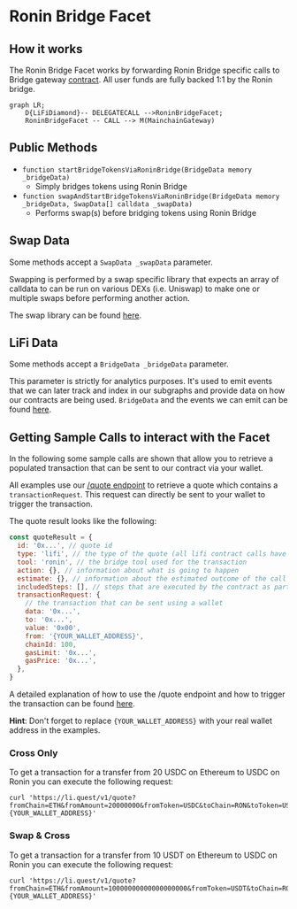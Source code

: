 # Ronin Bridge Facet

## How it works

The Ronin Bridge Facet works by forwarding Ronin Bridge specific calls to Bridge gateway [contract](https://github.com/axieinfinity/ronin-dpos-contracts/blob/main/contracts/mainchain/MainchainGatewayV2.sol). All user funds are fully backed 1:1 by the Ronin bridge.

```mermaid
graph LR;
    D{LiFiDiamond}-- DELEGATECALL -->RoninBridgeFacet;
    RoninBridgeFacet -- CALL --> M(MainchainGateway)
```

## Public Methods

- `function startBridgeTokensViaRoninBridge(BridgeData memory _bridgeData)`
  - Simply bridges tokens using Ronin Bridge
- `function swapAndStartBridgeTokensViaRoninBridge(BridgeData memory _bridgeData, SwapData[] calldata _swapData)`
  - Performs swap(s) before bridging tokens using Ronin Bridge

## Swap Data

Some methods accept a `SwapData _swapData` parameter.

Swapping is performed by a swap specific library that expects an array of calldata to can be run on various DEXs (i.e. Uniswap) to make one or multiple swaps before performing another action.

The swap library can be found [here](../src/Libraries/LibSwap.sol).

## LiFi Data

Some methods accept a `BridgeData _bridgeData` parameter.

This parameter is strictly for analytics purposes. It's used to emit events that we can later track and index in our subgraphs and provide data on how our contracts are being used. `BridgeData` and the events we can emit can be found [here](../src/Interfaces/ILiFi.sol).

## Getting Sample Calls to interact with the Facet

In the following some sample calls are shown that allow you to retrieve a populated transaction that can be sent to our contract via your wallet.

All examples use our [/quote endpoint](https://apidocs.li.finance/reference/get_quote-1) to retrieve a quote which contains a `transactionRequest`. This request can directly be sent to your wallet to trigger the transaction.

The quote result looks like the following:

```javascript
const quoteResult = {
  id: '0x...', // quote id
  type: 'lifi', // the type of the quote (all lifi contract calls have the type "lifi")
  tool: 'ronin', // the bridge tool used for the transaction
  action: {}, // information about what is going to happen
  estimate: {}, // information about the estimated outcome of the call
  includedSteps: [], // steps that are executed by the contract as part of this transaction, e.g. a swap step and a cross step
  transactionRequest: {
    // the transaction that can be sent using a wallet
    data: '0x...',
    to: '0x...',
    value: '0x00',
    from: '{YOUR_WALLET_ADDRESS}',
    chainId: 100,
    gasLimit: '0x...',
    gasPrice: '0x...',
  },
}
```

A detailed explanation of how to use the /quote endpoint and how to trigger the transaction can be found [here](https://apidocs.li.finance/reference/how-to-transfer-tokens).

**Hint**: Don't forget to replace `{YOUR_WALLET_ADDRESS}` with your real wallet address in the examples.

### Cross Only

To get a transaction for a transfer from 20 USDC on Ethereum to USDC on Ronin you can execute the following request:

```shell
curl 'https://li.quest/v1/quote?fromChain=ETH&fromAmount=20000000&fromToken=USDC&toChain=RON&toToken=USDC&slippage=0.03&allowBridges=ronin&fromAddress={YOUR_WALLET_ADDRESS}'
```

### Swap & Cross

To get a transaction for a transfer from 10 USDT on Ethereum to USDC on Ronin you can execute the following request:

```shell
curl 'https://li.quest/v1/quote?fromChain=ETH&fromAmount=10000000000000000000&fromToken=USDT&toChain=RON&toToken=USDC&slippage=0.03&allowBridges=ronin&fromAddress={YOUR_WALLET_ADDRESS}'
```
